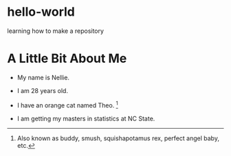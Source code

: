 # hello-world
learning how to make a repository 

# A Little Bit About Me 
- My name is Nellie.
- I am 28 years old.
- I have an orange cat named Theo. [^1]
- I am getting my masters in statistics at NC State.


  [^1]: Also known as buddy, smush, squishapotamus rex, perfect angel baby, etc.
